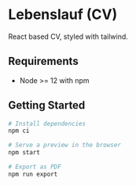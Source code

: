 # Lebenslauf (CV)

React based CV, styled with tailwind.

## Requirements

- Node >= 12 with npm


## Getting Started

```bash
# Install dependencies
npm ci

# Serve a preview in the browser
npm start

# Export as PDF
npm run export
```
